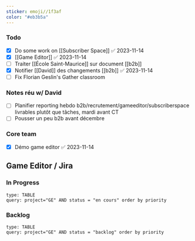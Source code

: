 ```yaml
---
sticker: emoji//1f3af
color: "#eb3b5a"
---
```

### Todo
- [x] Do some work on [[Subscriber Space]] ✅ 2023-11-14
- [x] [[Game Editor]] ✅ 2023-11-14
- [ ] Traiter [[École Saint-Maurice]] sur document [[b2b]]
- [x] Notifier [[David]] des changements [[b2b]] ✅ 2023-11-14
- [ ] Fix Florian Geslin's Gather classroom
### Notes réu w/ David
- [ ] Planifier reporting hebdo b2b/recrutement/gameeditor/subscriberspace
      livrables plutôt que tâches, mardi avant CT
- [ ] Pousser un peu b2b avant décembre
### Core team
- [x] Démo game editor ✅ 2023-11-14
## Game Editor / Jira

### In Progress
```jira-search
type: TABLE
query: project="GE" AND status = "en cours" order by priority
```
### Backlog
```jira-search
type: TABLE
query: project="GE" AND status = "backlog" order by priority
```
